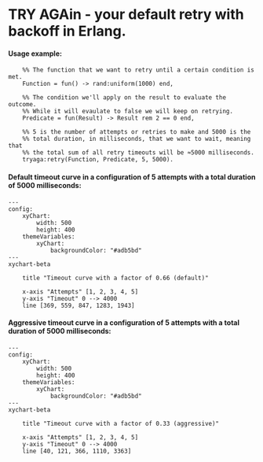 # TRY AGAin - your default retry with backoff in Erlang.

#### Usage example:
```
    %% The function that we want to retry until a certain condition is met.
    Function = fun() -> rand:uniform(1000) end,

    %% The condition we'll apply on the result to evaluate the outcome.
    %% While it will evaulate to false we will keep on retrying.
    Predicate = fun(Result) -> Result rem 2 == 0 end,

    %% 5 is the number of attempts or retries to make and 5000 is the 
    %% total duration, in milliseconds, that we want to wait, meaning that
    %% the total sum of all retry timeouts will be ≈5000 milliseconds.
    tryaga:retry(Function, Predicate, 5, 5000).
```

#### Default timeout curve in a configuration of 5 attempts with a total duration of 5000 milliseconds:
```mermaid
---
config:
    xyChart:
        width: 500
        height: 400
    themeVariables:
        xyChart:
            backgroundColor: "#adb5bd"
---
xychart-beta

    title "Timeout curve with a factor of 0.66 (default)"

    x-axis "Attempts" [1, 2, 3, 4, 5]
    y-axis "Timeout" 0 --> 4000
    line [369, 559, 847, 1283, 1943]
```

#### Aggressive timeout curve in a configuration of 5 attempts with a total duration of 5000 milliseconds:

```mermaid
---
config:
    xyChart:
        width: 500
        height: 400
    themeVariables:
        xyChart:
            backgroundColor: "#adb5bd"
---
xychart-beta

    title "Timeout curve with a factor of 0.33 (aggressive)"

    x-axis "Attempts" [1, 2, 3, 4, 5]
    y-axis "Timeout" 0 --> 4000
    line [40, 121, 366, 1110, 3363]
```
